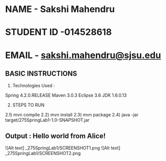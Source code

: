 # NAME - Sakshi Mahendru
# STUDENT ID -014528618
# EMAIL - sakshi.mahendru@sjsu.edu

## BASIC INSTRUCTIONS

1) Technologies Used :

Spring 4.2.0.RELEASE
Maven 3.0.3
Eclipse 3.6
JDK 1.6.0.13

2) STEPS TO RUN

2.1) mvn compile
2.2) mvn install
2.3) mvn package
2.4) java  -jar target/275SpringLab1-1.0-SNAPSHOT.jar 

## Output : Hello world from Alice!

![Alt text] _275SpringLab1/SCREENSHOT1.png
![Alt text] _275SpringLab1/SCREENSHOT2.png
